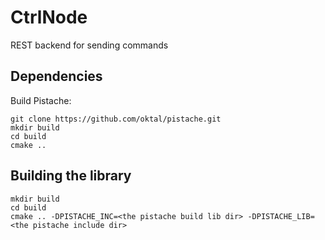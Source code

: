 # CtrlNode 
REST backend for sending commands

## Dependencies
Build Pistache: 

    git clone https://github.com/oktal/pistache.git
    mkdir build
    cd build
    cmake ..

## Building the library

    mkdir build
    cd build
    cmake .. -DPISTACHE_INC=<the pistache build lib dir> -DPISTACHE_LIB=<the pistache include dir>


